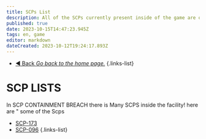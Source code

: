 ```yaml
---
title: SCPs List
description: All of the SCPs currently present inside of the game are on this page.
published: true
date: 2023-10-15T14:47:23.945Z
tags: en, game
editor: markdown
dateCreated: 2023-10-12T19:24:17.893Z
---
```


- [:arrow_backward: Back *Go back to the home page.*](/en/home)
{.links-list}
# SCP LISTS
In SCP CONTAINMENT BREACH there is Many SCPS inside the facility! here are " some of the Scps 
- [SCP-173](e/en/game/scps)
- [SCP-096](e/en/game/scps)
{.links-list}
